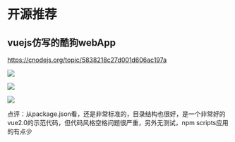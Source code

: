 # 开源推荐

## vuejs仿写的酷狗webApp

https://cnodejs.org/topic/5838218c27d001d606ac197a

![](https://dn-cnode.qbox.me/FgEUyjMt2pbM4539Cnrzzzt_BErS)

![](https://dn-cnode.qbox.me/Fg7EYm7AbrTI5fR3lNhbmcG_Vtjx)

![](https://dn-cnode.qbox.me/Flvx8QfXBUoXNe2T6IVnktUzJGTp)

点评：从package.json看，还是非常标准的，目录结构也很好，是一个非常好的vue2.0的示范代码，但代码风格空格问题很严重，另外无测试，npm scripts应用的有点少